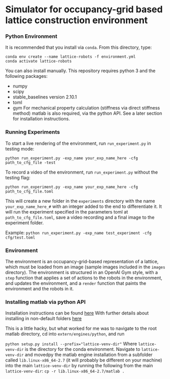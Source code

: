 # Simulator for occupancy-grid based lattice construction environment

### Python Environment

It is recommended that you install via `conda`. From this directory, type:

```
conda env create --name lattice-robots -f environment.yml
conda activate lattice-robots
```

You can also install manually. This repository requires python 3 and the following packages:
* numpy
* scipy
* stable_baselines version 2.10.1
* toml
* gym
For mechanical property calculation (stiffness via direct stiffness method) matlab is also required, via the python API. See a later section for installation instructions.

### Running Experiments

To start a live rendering of the environment, run `run_experiment.py` in testing mode:

```python run_experiment.py -exp_name your_exp_name_here -cfg path_to_cfg_file -test```

To record a video of the environment, run `run_experiment.py` without the testing flag:

```python run_experiment.py -exp_name your_exp_name_here -cfg path_to_cfg_file.toml ```

This will create a new folder in the `experiments` directory with the name `your_exp_name_here_#` with an integer added 
to the end to differentiate it. It will run the experiment specified in the parameters toml at `path_to_cfg_file.toml`,
save a video recording and a final image to the experiment folder.

Example:
```python run_experiment.py -exp_name test_experiment -cfg cfg/test.toml```


### Environment

The environment is an occupancy-grid-based representation of a lattice, which must be loaded from an image (sample images included in the `images` directory). The environment is structured in an OpenAI Gym style, with a `step` function that applies a set of actions to the robots in the environment, and updates the environment, and a `render` function that paints the environment and the robots in it. 


### Installing matlab via python API

Installation instructions can be found [here](https://www.mathworks.com/help/matlab/matlab_external/install-the-matlab-engine-for-python.html)
With further details about installing in non-default folders [here](https://www.mathworks.com/help/matlab/matlab_external/install-matlab-engine-api-for-python-in-nondefault-locations.html)

This is a little hacky, but what worked for me was to navigate to the root matlab directory, cd into `extern/engines/python`, and run

```python setup.py install --prefix="lattice-venv-dir"```
Where `lattice-venv-dir` is the directory for the conda environment. Navigate to `lattice-venv-dir` and movedpy the matlab engine installation from a subfolder called `lib.linux-x86_64-2.7` (it will probably be different on your machine) into the main `lattice-venv-dir` by running the following from the main `lattice-venv-dir`:
```cp -r lib.linux-x86_64-2.7/matlab .```